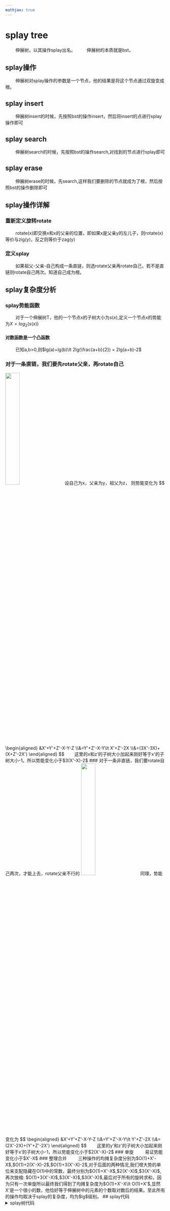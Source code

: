 ```yaml
---
mathjax: true
---
```

# splay tree
&emsp;&emsp; 伸展树，以其操作splay出名。
&emsp;&emsp; 伸展树的本质就是bst，
## splay操作
&emsp;&emsp; 伸展树对splay操作的参数是一个节点，他的结果是将这个节点通过双旋变成根。
## splay insert
&emsp;&emsp; 伸展树insert的时候，先按照bst的操作insert，然后将insert的点进行splay操作即可
## splay search
&emsp;&emsp; 伸展树search的时候，先按照bst的操作search,对找到的节点进行splay即可
## splay erase
&emsp;&emsp; 伸展树erase的时候，先search,这样我们要删除的节点就成为了根，然后按照bst的操作删除即可
## splay操作详解
### 重新定义旋转rotate
&emsp;&emsp; rotate(x)即交换x和x的父亲的位置，即如果x是父亲y的左儿子，则rotate(x)等价与zig(y)，反之则等价于zag(y)
### 定义splay
&emsp;&emsp; 如果祖父-父亲-自己构成一条直链，则选rotate父亲再rotate自己，若不是直链则rotate自己两次。知道自己成为根。
## splay复杂度分析
### splay势能函数
&emsp;&emsp; 对于一个伸展树T，他的一个节点x的子树大小为$s(x)$,定义一个节点x的势能为$X=log_2(s(x))$
#### 对数函数是一个凸函数
&emsp;&emsp; 已知a,b>0,则$lg(a)+lg(b)\lt 2lg(\frac{a+b}{2}) = 2lg(a+b)-2$
### 对于一条直链，我们要先rotate父亲，再rotate自己
<img src="/images/splay_tree/rotate_father.png" width="30%">
&emsp;&emsp; 设自己为x，父亲为y，祖父为z， 则势能变化为
$$
\begin{aligned}
&X'+Y'+Z'-X-Y-Z
\\&=Y'+Z'-X-Y\lt X'+Z'-2X
\\&=(3X'-3X)+(X+Z'-2X')
\end{aligned}
$$
&emsp;&emsp;这里的x和z‘的子树大小加起来刚好等于x'的子树大小-1。所以势能变化小于$3(X'-X)-2$
### 对于一条非直链，我们要rotate自己两次，才能上去，rotate父亲不行的
<img src="/images/splay_tree/rotate_self.png" width="30%">
&emsp;&emsp; 同理，势能变化为
$$
\begin{aligned}
&X'+Y'+Z'-X-Y-Z
\\&=Y'+Z'-X-Y\lt Y'+Z'-2X
\\&=(2X'-2X)+(Y'+Z'-2X')
\end{aligned}
$$
&emsp;&emsp;这里的y'和z'的子树大小加起来刚好等于x‘的子树大小-1，所以势能变化小于$2(X'-X)-2$
### 单旋
&emsp;&emsp; 易证势能变化小于$X'-X$
### 整理合并
&emsp;&emsp; 三种操作的均摊复杂度分别为$O(1)+X'-X$,$O(1)+2(X'-X)-2$,$O(1)+3(X'-X)-2$,对于后面的两种情况,我们增大势的单位来支配隐藏在O(1)中的常数，最终分别为$O(1)+X'-X$,$2(X'-X)$,$3(X'-X)$,再次放缩: $O(1)+3(X'-X)$,$3(X'-X)$,$3(X'-X)$,最后对于所有的旋转求和，因为只有一次单旋所以最终我们得到了均摊复杂度为$O(1)+X'-X\lt O(1)+X'$,显然X'是一个很小的数，他恰好等于伸展树中的元素的个数取对数后的结果。至此所有的操作均取决于splay的复杂度，均为$lg$级别。
## splay代码
<details>
<summary>splay树代码</summary>
{% include_code tree lang:cpp cpp/perfect/data_structure/splay_tree.h %}
</details>


